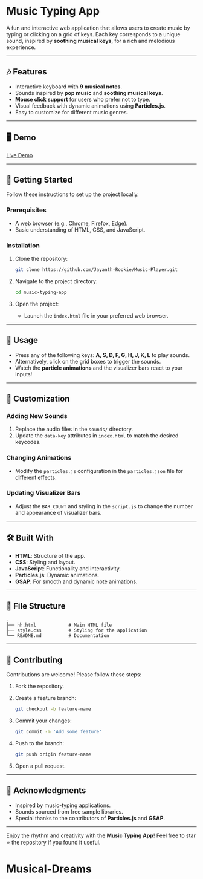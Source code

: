 # Music Typing App

A fun and interactive web application that allows users to create music by typing or clicking on a grid of keys. Each key corresponds to a unique sound, inspired by **soothing musical keys**, for a rich and melodious experience.

---

## 🎶 Features

- Interactive keyboard with **9 musical notes**.
- Sounds inspired by **pop music** and **soothing musical keys**.
- **Mouse click support** for users who prefer not to type.
- Visual feedback with dynamic animations using **Particles.js**.
- Easy to customize for different music genres.

---

## 🖥️ Demo

[Live Demo](https://jayanth-rookie.github.io/Musical-Dreams/)

---

## 🚀 Getting Started

Follow these instructions to set up the project locally.

### Prerequisites

- A web browser (e.g., Chrome, Firefox, Edge).
- Basic understanding of HTML, CSS, and JavaScript.

### Installation

1. Clone the repository:
   ```bash
   git clone https://github.com/Jayanth-Rookie/Music-Player.git
   ```

2. Navigate to the project directory:
   ```bash
   cd music-typing-app
   ```

3. Open the project:
   - Launch the `index.html` file in your preferred web browser.

---

## 📄 Usage

- Press any of the following keys: **A, S, D, F, G, H, J, K, L** to play sounds.
- Alternatively, click on the grid boxes to trigger the sounds.
- Watch the **particle animations** and the visualizer bars react to your inputs!

---

## 🎨 Customization

### Adding New Sounds

1. Replace the audio files in the `sounds/` directory.
2. Update the `data-key` attributes in `index.html` to match the desired keycodes.

### Changing Animations

- Modify the `particles.js` configuration in the `particles.json` file for different effects.

### Updating Visualizer Bars

- Adjust the `BAR_COUNT` and styling in the `script.js` to change the number and appearance of visualizer bars.

---

## 🛠️ Built With

- **HTML**: Structure of the app.
- **CSS**: Styling and layout.
- **JavaScript**: Functionality and interactivity.
- **Particles.js**: Dynamic animations.
- **GSAP**: For smooth and dynamic note animations.

---

## 📂 File Structure

```plaintext
.
├── hh.html            # Main HTML file
├── style.css          # Styling for the application
└── README.md          # Documentation
```

---

## 🤝 Contributing

Contributions are welcome! Please follow these steps:

1. Fork the repository.
2. Create a feature branch:
   ```bash
   git checkout -b feature-name
   ```

3. Commit your changes:
   ```bash
   git commit -m 'Add some feature'
   ```

4. Push to the branch:
   ```bash
   git push origin feature-name
   ```

5. Open a pull request.

---


## 🎤 Acknowledgments

- Inspired by music-typing applications.
- Sounds sourced from free sample libraries.
- Special thanks to the contributors of **Particles.js** and **GSAP**.

---

Enjoy the rhythm and creativity with the **Music Typing App**! Feel free to star ⭐ the repository if you found it useful.

# Musical-Dreams
